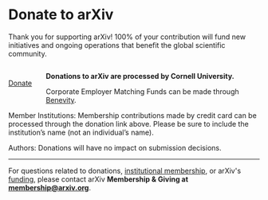 Donate to arXiv
======

<p style="margin-bottom: 2em;">Thank you for supporting arXiv! 100% of your contribution will fund new initiatives and ongoing operations that benefit the global scientific community.</p>

<p style="float: left; margin-right: 2em; margin-bottom: 2em;"><a class="button is-large is-link" href="https://securelb.imodules.com/s/1717/alumni/event.aspx?sid=1717&gid=2&pgid=22315&cid=35778&dids=276&bledit=1&sort=1">Donate</a></p>

**Donations to arXiv are processed by Cornell University.**

Corporate Employer Matching Funds can be made through [Benevity](https://causes.benevity.org/causes/840-150532082/project/3FK1YBQWRZ).

Member Institutions: Membership contributions made by credit card can be processed through the donation link above. Please be sure to include the institution’s name (not an individual’s name).

Authors: Donations will have no impact on submission decisions.

---

For questions related to donations, [institutional membership](membership.md), or arXiv's [funding](funding.md), please contact arXiv **Membership & Giving at membership@arxiv.org**.

